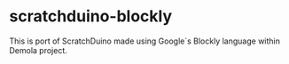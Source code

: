 # scratchduino-blockly
This is port of ScratchDuino made using Google`s Blockly language within Demola project.
